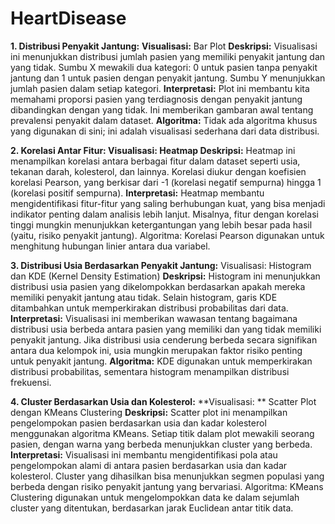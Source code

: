 # HeartDisease
**1. Distribusi Penyakit Jantung:**
**Visualisasi:** Bar Plot
**Deskripsi:**
Visualisasi ini menunjukkan distribusi jumlah pasien yang memiliki penyakit jantung dan yang tidak. Sumbu X mewakili dua kategori: 0 untuk pasien tanpa penyakit jantung dan 1 untuk pasien dengan penyakit jantung. Sumbu Y menunjukkan jumlah pasien dalam setiap kategori.
**Interpretasi:**
Plot ini membantu kita memahami proporsi pasien yang terdiagnosis dengan penyakit jantung dibandingkan dengan yang tidak. Ini memberikan gambaran awal tentang prevalensi penyakit dalam dataset.
**Algoritma:** Tidak ada algoritma khusus yang digunakan di sini; ini adalah visualisasi sederhana dari data distribusi.

**2. Korelasi Antar Fitur:
Visualisasi: Heatmap
Deskripsi:**
Heatmap ini menampilkan korelasi antara berbagai fitur dalam dataset seperti usia, tekanan darah, kolesterol, dan lainnya. Korelasi diukur dengan koefisien korelasi Pearson, yang berkisar dari -1 (korelasi negatif sempurna) hingga 1 (korelasi positif sempurna).
**Interpretasi:**
Heatmap membantu mengidentifikasi fitur-fitur yang saling berhubungan kuat, yang bisa menjadi indikator penting dalam analisis lebih lanjut. Misalnya, fitur dengan korelasi tinggi mungkin menunjukkan ketergantungan yang lebih besar pada hasil (yaitu, risiko penyakit jantung).
Algoritma: Korelasi Pearson digunakan untuk menghitung hubungan linier antara dua variabel.

**3. Distribusi Usia Berdasarkan Penyakit Jantung:**
Visualisasi: Histogram dan KDE (Kernel Density Estimation)
**Deskripsi:**
Histogram ini menunjukkan distribusi usia pasien yang dikelompokkan berdasarkan apakah mereka memiliki penyakit jantung atau tidak. Selain histogram, garis KDE ditambahkan untuk memperkirakan distribusi probabilitas dari data.
**Interpretasi:**
Visualisasi ini memberikan wawasan tentang bagaimana distribusi usia berbeda antara pasien yang memiliki dan yang tidak memiliki penyakit jantung. Jika distribusi usia cenderung berbeda secara signifikan antara dua kelompok ini, usia mungkin merupakan faktor risiko penting untuk penyakit jantung.
**Algoritma:** KDE digunakan untuk memperkirakan distribusi probabilitas, sementara histogram menampilkan distribusi frekuensi.

**4. Cluster Berdasarkan Usia dan Kolesterol:**
**Visualisasi: ** Scatter Plot dengan KMeans Clustering
**Deskripsi:**
Scatter plot ini menampilkan pengelompokan pasien berdasarkan usia dan kadar kolesterol menggunakan algoritma KMeans. Setiap titik dalam plot mewakili seorang pasien, dengan warna yang berbeda menunjukkan cluster yang berbeda.
**Interpretasi:**
Visualisasi ini membantu mengidentifikasi pola atau pengelompokan alami di antara pasien berdasarkan usia dan kadar kolesterol. Cluster yang dihasilkan bisa menunjukkan segmen populasi yang berbeda dengan risiko penyakit jantung yang bervariasi.
Algoritma: KMeans Clustering digunakan untuk mengelompokkan data ke dalam sejumlah cluster yang ditentukan, berdasarkan jarak Euclidean antar titik data.
